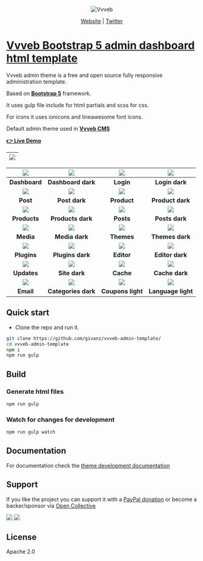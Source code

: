 <p align="center">
  <img src="https://www.vvveb.com/admin/themes/default/img/biglogo.png" alt="Vvveb">
</p>
<p align="center">
  <a href="https://www.vvveb.com">Website</a> |
  <a href="https://twitter.com/vvvebcms">Twitter</a> 
</p>

# [Vvveb Bootstrap 5 admin dashboard html template](https://demo.vvveb.com/admin) &nbsp; 

Vvveb admin theme is a free and open source fully responsive administration template. 

Based on **[Bootstrap 5](https://getbootstrap.com/)** framework.

It uses gulp file include for html partials and scss for css.

For icons it uses ionicons and lineawesome font icons.  

Default admin theme used in **[Vvveb CMS](https://www.vvveb.com)**

**[👉 Live Demo](https://demo.vvveb.com/admin)**

| [![](https://www.vvveb.com/vvveb-admin/dashboard-light.png)](https://www.vvveb.com/vvveb-admin/dashboard-light.png) |
|:---:|

| [![](https://www.vvveb.com/vvveb-admin/dashboard-light.png)](https://www.vvveb.com/vvveb-admin/dashboard-light.png) | [![](https://www.vvveb.com/vvveb-admin/dashboard-dark.png)](https://www.vvveb.com/vvveb-admin/dashboard-dark.png) | [![](https://www.vvveb.com/vvveb-admin/login-light.png)](https://www.vvveb.com/vvveb-admin/login-light.png) | [![](https://www.vvveb.com/vvveb-admin/login-dark.png)](https://www.vvveb.com/vvveb-admin/login-dark.png) |
|:---:|:---:|:---:|:---:|
| **Dashboard** | **Dashboard dark** | **Login** | **Login dark** |
| [![](https://www.vvveb.com/vvveb-admin/post-light.png)](https://www.vvveb.com/vvveb-admin/post-light.png) | [![](https://www.vvveb.com/vvveb-admin/post-dark.png)](https://www.vvveb.com/vvveb-admin/post-dark.png) | [![](https://www.vvveb.com/vvveb-admin/product-light.png)](https://www.vvveb.com/vvveb-admin/product-light.png) | [![](https://www.vvveb.com/vvveb-admin/product-dark.png)](https://www.vvveb.com/vvveb-admin/product-dark.png) |
| **Post**  | **Post dark** | **Product**  | **Product dark** |
| [![](https://www.vvveb.com/vvveb-admin/products-light.png)](https://www.vvveb.com/vvveb-admin/products-light.png) | [![](https://www.vvveb.com/vvveb-admin/products-dark.png)](https://www.vvveb.com/vvveb-admin/products-dark.png) | [![](https://www.vvveb.com/vvveb-admin/posts-light.png)](https://www.vvveb.com/vvveb-admin/posts-light.png) | [![](https://www.vvveb.com/vvveb-admin/posts-dark.png)](https://www.vvveb.com/vvveb-admin/posts-dark.png) |
| **Products** | **Products dark** | **Posts** | **Posts dark** |
| [![](https://www.vvveb.com/vvveb-admin/media-light.png)](https://www.vvveb.com/vvveb-admin/media-light.png) | [![](https://www.vvveb.com/vvveb-admin/media-dark.png)](https://www.vvveb.com/vvveb-admin/media-dark.png) | [![](https://www.vvveb.com/vvveb-admin/themes-light.png)](https://www.vvveb.com/vvveb-admin/themes-light.png) | [![](https://www.vvveb.com/vvveb-admin/themes-dark.png)](https://www.vvveb.com/vvveb-admin/themes-dark.png) |
| **Media** | **Media dark** | **Themes** | **Themes dark** |
| [![](https://www.vvveb.com/vvveb-admin/plugins-light.png)](https://www.vvveb.com/vvveb-admin/plugins-light.png) | [![](https://www.vvveb.com/vvveb-admin/plugins-dark.png)](https://www.vvveb.com/vvveb-admin/plugins-dark.png) | [![](https://www.vvveb.com/vvveb-admin/editor-light.png)](https://www.vvveb.com/vvveb-admin/editor-light.png) | [![](https://www.vvveb.com/vvveb-admin/editor-dark.png)](https://www.vvveb.com/vvveb-admin/editor-dark.png) |
| **Plugins** | **Plugins dark** | **Editor** | **Editor dark** |
| [![](https://www.vvveb.com/vvveb-admin/updates-light.png)](https://www.vvveb.com/vvveb-admin/updates-light.png) | [![](https://www.vvveb.com/vvveb-admin/site-dark.png)](https://www.vvveb.com/vvveb-admin/site-dark.png) | [![](https://www.vvveb.com/vvveb-admin/cache-light.png)](https://www.vvveb.com/vvveb-admin/cache-light.png) | [![](https://www.vvveb.com/vvveb-admin/cache-dark.png)](https://www.vvveb.com/vvveb-admin/cache-dark.png) |
| **Updates** | **Site dark** | **Cache** | **Cache dark** |
| [![](https://www.vvveb.com/vvveb-admin/email-light.png?a)](https://www.vvveb.com/vvveb-admin/email-light.png) | [![](https://www.vvveb.com/vvveb-admin/categories-dark.png)](https://www.vvveb.com/vvveb-admin/categories-dark.png) | [![](https://www.vvveb.com/vvveb-admin/coupons-light.png)](https://www.vvveb.com/vvveb-admin/coupons-light.png) | [![](https://www.vvveb.com/vvveb-admin/language-light.png)](https://www.vvveb.com/vvveb-admin/language-light.png) |
| **Email** | **Categories dark** | **Coupons light** | **Language light** |


## Quick start

- Clone the repo and run it.
```bash
git clone https://github.com/givanz/vvveb-admin-template/
cd vvveb-admin-template
npm i
npm run gulp
```

## Build

### Generate html files

```bash
npm run gulp
```

### Watch for changes for development

```bash
npm run gulp watch
```

## Documentation

For documentation check the [theme development documentation](http://dev.vvveb.com/theme-introduction)

## Support

If you like the project you can support it with a [PayPal donation](https://paypal.me/zgivan) or become a backer/sponsor via [Open Collective](https://opencollective.com/vvvebjs)


<a href="https://opencollective.com/vvvebjs/sponsors/0/website"><img src="https://opencollective.com/vvvebjs/sponsors/0/avatar"></a>
<a href="https://opencollective.com/vvvebjs/backers/0/website"><img src="https://opencollective.com/vvvebjs/backers/0/avatar"></a>


## License

Apache 2.0
